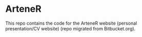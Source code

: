 # ArteneR
This repo contains the code for the ArteneR website (personal presentation/CV website) (repo migrated from Bitbucket.org).
